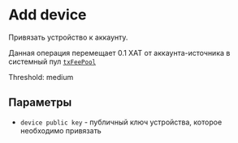 # Add device

Привязать устройство к аккаунту.

Данная операция перемещает 0.1 XAT от аккаунта-источника в системный пул [`txFeePool`][1]

Threshold: medium


## Параметры

- `device public key` - публичный ключ устройства, которое необходимо привязать

<!--
## Ошибки

- ADD_DEVICE_MALFORMED - неверные входящие данные
- ADD_DEVICE_UNDERFUNDED - у аккаунта-источника недостаточно средств для совершения операции
- ADD_DEVICE_ALREADY_ADDED - публичный ключ устройства уже привязан к одному аккаунту в сети
-->

[1]: ../glossary/system-pools.md#txfeepool